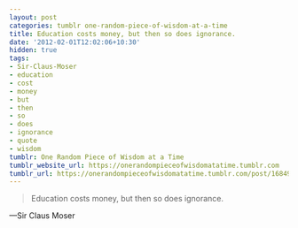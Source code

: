 ```yaml
---
layout: post
categories: tumblr one-random-piece-of-wisdom-at-a-time
title: Education costs money, but then so does ignorance.
date: '2012-02-01T12:02:06+10:30'
hidden: true
tags:
- Sir-Claus-Moser
- education
- cost
- money
- but
- then
- so
- does
- ignorance
- quote
- wisdom
tumblr: One Random Piece of Wisdom at a Time
tumblr_website_url: https://onerandompieceofwisdomatatime.tumblr.com
tumblr_url: https://onerandompieceofwisdomatatime.tumblr.com/post/16849384386/education-costs-money-but-then-so-does-ignorance
---
```

> Education costs money, but then so does ignorance.

—Sir Claus Moser
